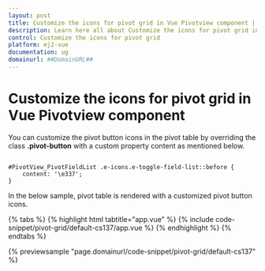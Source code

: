 ```yaml
---
layout: post
title: Customize the icons for pivot grid in Vue Pivotview component | Syncfusion
description: Learn here all about Customize the icons for pivot grid in Syncfusion Vue Pivotview component of Syncfusion Essential JS 2 and more.
control: Customize the icons for pivot grid 
platform: ej2-vue
documentation: ug
domainurl: ##DomainURL##
---
```


# Customize the icons for pivot grid in Vue Pivotview component

You can customize the pivot button icons in the pivot table by overriding the class **.pivot-button** with a custom property content as mentioned below.

```

#PivotView_PivotFieldList .e-icons.e-toggle-field-list::before {
    content: '\e337';
}

```

In the below sample, pivot table is rendered with a customized pivot button icons.

{% tabs %}
{% highlight html tabtitle="app.vue" %}
{% include code-snippet/pivot-grid/default-cs137/app.vue %}
{% endhighlight %}
{% endtabs %}
        
{% previewsample "page.domainurl/code-snippet/pivot-grid/default-cs137" %}

